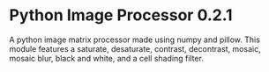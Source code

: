 # Python Image Processor 0.2.1
 A python image matrix processor made using numpy and pillow.  This module features a saturate, desaturate, contrast, decontrast, mosaic, mosaic blur, black and white, and a cell shading filter.